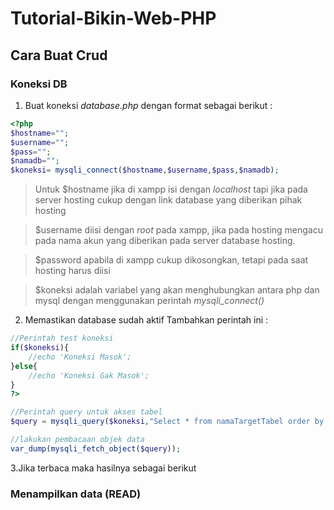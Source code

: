 # Tutorial-Bikin-Web-PHP
## Cara Buat Crud
### Koneksi DB
1. Buat koneksi *database.php* dengan format sebagai berikut :
```php
<?php
$hostname="";
$username="";
$pass="";
$namadb="";
$koneksi= mysqli_connect($hostname,$username,$pass,$namadb);
```

> Untuk $hostname jika di xampp isi dengan *localhost* tapi jika pada server hosting cukup dengan link database yang diberikan pihak hosting

> $username diisi dengan *root* pada xampp, jika pada hosting mengacu pada nama akun yang diberikan pada server database hosting.

> $password apabila di xampp cukup dikosongkan, tetapi pada saat hosting harus diisi

>$koneksi adalah variabel yang akan menghubungkan antara php dan mysql dengan menggunakan perintah _mysqli_connect()_

2. Memastikan database sudah aktif 
Tambahkan perintah ini :
```php
//Perintah test koneksi
if($koneksi){
	//echo 'Koneksi Masok';
}else{
	//echo 'Koneksi Gak Masok';
}
?>

//Perintah query untuk akses tabel
$query = mysqli_query($koneksi,"Select * from namaTargetTabel order by nama_kolom asc");

//lakukan pembacaan objek data
var_dump(mysqli_fetch_object($query));
```
3.Jika terbaca maka hasilnya sebagai berikut 

### Menampilkan data (READ)
